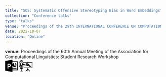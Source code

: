 ```yaml
---
title: "SOS: Systematic Offensive Stereotyping Bias in Word Embeddings"
collection: "Conference talks"
type: "talks"
venue: "Proceedings of the 29th INTERNATIONAL CONFERENCE ON COMPUTATIONAL LINGUISTICS"
date: 2022-10-07
location: "Online"
---
```

<b>venue:</b> Proceedings of the 60th Annual Meeting of the Association for Computational Linguistics: Student Research Workshop<br>
<a href="/files/talks/2022/SOS_2022/sos_ppt.pdf"><img src="/images/ppt_symbol.png" alt="Link to PPT" style="width:42px;height:42px;"></a>
<a href="/files/talks/2022/SOS_2022/video1694538340.mp4"><img src="/images/lecture_symbol.png" alt="Link to Talk" style="width:42px;height:42px;"></a>
